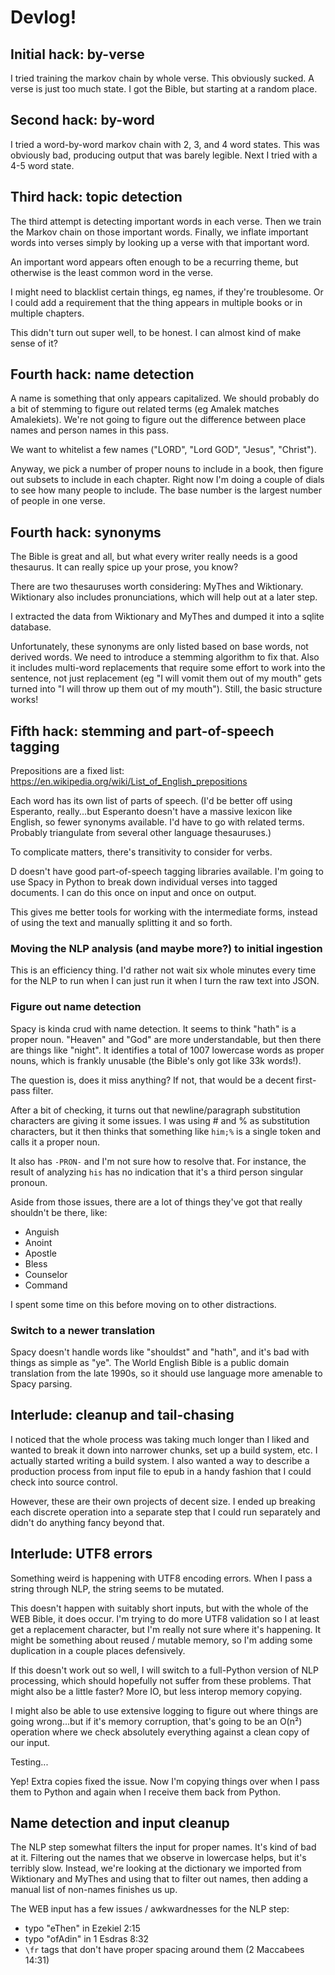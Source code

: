 # Devlog!

## Initial hack: by-verse

I tried training the markov chain by whole verse. This obviously sucked. A verse is just too much
state. I got the Bible, but starting at a random place.

## Second hack: by-word

I tried a word-by-word markov chain with 2, 3, and 4 word states. This was obviously bad, producing
output that was barely legible. Next I tried with a 4-5 word state.

## Third hack: topic detection

The third attempt is detecting important words in each verse. Then we train the Markov chain on
those important words. Finally, we inflate important words into verses simply by looking up a verse
with that important word.

An important word appears often enough to be a recurring theme, but otherwise is the least common
word in the verse.

I might need to blacklist certain things, eg names, if they're troublesome. Or I could add a
requirement that the thing appears in multiple books or in multiple chapters.

This didn't turn out super well, to be honest. I can almost kind of make sense of it?

## Fourth hack: name detection

A name is something that only appears capitalized. We should probably do a bit of stemming to figure
out related terms (eg Amalek matches Amalekiets). We're not going to figure out the difference
between place names and person names in this pass.

We want to whitelist a few names ("LORD", "Lord GOD", "Jesus", "Christ").

Anyway, we pick a number of proper nouns to include in a book, then figure out subsets to include in
each chapter. Right now I'm doing a couple of dials to see how many people to include. The base
number is the largest number of people in one verse.

## Fourth hack: synonyms

The Bible is great and all, but what every writer really needs is a good thesaurus. It can really
spice up your prose, you know?

There are two thesauruses worth considering: MyThes and Wiktionary. Wiktionary also includes
pronunciations, which will help out at a later step.

I extracted the data from Wiktionary and MyThes and dumped it into a sqlite database.

Unfortunately, these synonyms are only listed based on base words, not derived words. We need to
introduce a stemming algorithm to fix that. Also it includes multi-word replacements that require
some effort to work into the sentence, not just replacement (eg "I will vomit them out of my mouth"
gets turned into "I will throw up them out of my mouth"). Still, the basic structure works!

## Fifth hack: stemming and part-of-speech tagging

Prepositions are a fixed list:
https://en.wikipedia.org/wiki/List_of_English_prepositions

Each word has its own list of parts of speech. (I'd be better off using Esperanto, really...but
Esperanto doesn't have a massive lexicon like English, so fewer synonyms available. I'd have to go
with related terms. Probably triangulate from several other language thesauruses.)

To complicate matters, there's transitivity to consider for verbs.

D doesn't have good part-of-speech tagging libraries available. I'm going to use Spacy in Python to
break down individual verses into tagged documents. I can do this once on input and once on output.

This gives me better tools for working with the intermediate forms, instead of using the text and
manually splitting it and so forth.

### Moving the NLP analysis (and maybe more?) to initial ingestion

This is an efficiency thing. I'd rather not wait six whole minutes every time for the NLP to run
when I can just run it when I turn the raw text into JSON.

### Figure out name detection

Spacy is kinda crud with name detection. It seems to think "hath" is a proper noun. "Heaven" and
"God" are more understandable, but then there are things like "night". It identifies a total of 1007
lowercase words as proper nouns, which is frankly unusable (the Bible's only got like 33k words!).

The question is, does it miss anything? If not, that would be a decent first-pass filter.

After a bit of checking, it turns out that newline/paragraph substitution characters are giving it
some issues. I was using # and % as substitution characters, but it then thinks that something like
`him;%` is a single token and calls it a proper noun.

It also has `-PRON-` and I'm not sure how to resolve that. For instance, the result of analyzing
`his` has no indication that it's a third person singular pronoun.

Aside from those issues, there are a lot of things they've got that really shouldn't be there, like:

* Anguish
* Anoint
* Apostle
* Bless
* Counselor
* Command

I spent some time on this before moving on to other distractions.

### Switch to a newer translation

Spacy doesn't handle words like "shouldst" and "hath", and it's bad with things as simple as "ye".
The World English Bible is a public domain translation from the late 1990s, so it should use
language more amenable to Spacy parsing.

## Interlude: cleanup and tail-chasing

I noticed that the whole process was taking much longer than I liked and wanted to break it down
into narrower chunks, set up a build system, etc. I actually started writing a build system. I also
wanted a way to describe a production process from input file to epub in a handy fashion that I
could check into source control.

However, these are their own projects of decent size. I ended up breaking each discrete operation
into a separate step that I could run separately and didn't do anything fancy beyond that.

## Interlude: UTF8 errors

Something weird is happening with UTF8 encoding errors. When I pass a string through NLP, the string
seems to be mutated.

This doesn't happen with suitably short inputs, but with the whole of the WEB Bible, it does occur.
I'm trying to do more UTF8 validation so I at least get a replacement character, but I'm really not
sure where it's happening. It might be something about reused / mutable memory, so I'm adding some
duplication in a couple places defensively.

If this doesn't work out so well, I will switch to a full-Python version of NLP processing, which
should hopefully not suffer from these problems. That might also be a little faster? More IO, but
less interop memory copying.

I might also be able to use extensive logging to figure out where things are going wrong...but if
it's memory corruption, that's going to be an O(n²) operation where we check absolutely everything
against a clean copy of our input.

Testing...

Yep! Extra copies fixed the issue. Now I'm copying things over when I pass them to Python and again
when I receive them back from Python.


## Name detection and input cleanup

The NLP step somewhat filters the input for proper names. It's kind of bad at it. Filtering out the
names that we observe in lowercase helps, but it's terribly slow. Instead, we're looking at the
dictionary we imported from Wiktionary and MyThes and using that to filter out names, then adding a
manual list of non-names finishes us up.

The WEB input has a few issues / awkwardnesses for the NLP step:

* typo "eThen" in Ezekiel 2:15
* typo "ofAdin" in 1 Esdras 8:32
* `\fr` tags that don't have proper spacing around them (2 Maccabees 14:31)

